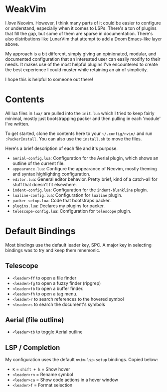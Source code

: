 # WeakVim
I _love_ Neovim. However, I think many parts of it could be easier to configure or understand, especially when it comes to LSPs. There's a ton of plugins that fill the gap, but some of them are sparse in documentation. There's also distributions like LunarVim that attempt to add a Doom Emacs-like layer above.

My approach is a bit different, simply giving an opinionated, modular, and documented configuration that an interested user can easily modify to their needs. It makes use of the most helpful plugins I've encountered to create the best experience I could muster while retaining an air of simplicity. 

I hope this is helpful to someone out there!

# Contents
All lua files in `lua/` are pulled into the `init.lua` which I tried to keep fairly minimal, mostly just bootstrapping packer and then pulling in each 'module' I've written.

To get started, clone the contents here to your `~/.config/nvim/` and run `:PackerInstall`. You can also use the `install.sh` to move the files. 

Here's a brief description of each file and it's purpose.

- `aerial-config.lua`: Configuration for the Aerial plugin, which shows an outline of the current file.
- `appearance.lua`: Configure the appearance of Neovim, mostly theming and syntax highlighting configuration.
- `editor.lua`: General editor behavior. Pretty brief, kind of a catch-all for stuff that doesn't fit elsewhere.
- `indent-config.lua`: Configuration for the `indent-blankline` plugin.
- `lualine-config.lua`: Configuration for `lualine` plugin.
- `packer-setup.lua`: Code that bootstraps packer.
- `plugins.lua`: Declares my plugins for packer.
- `telescope-config.lua`: Configuration for `telescope` plugin.

# Default Bindings
Most bindings use the default leader key, SPC. A major key in selecting bindings was to try and keep
them mnemonic.

## Telescope
- `<leader>ff` to open a file finder
- `<leader>fg` to open a fuzzy finder (ripgrep)
- `<leader>fb` to open a buffer finder.
- `<leader>fh` to open a tag menu.
- `<leader>r` to search references to the hovered symbol
- `<leader>s` to search the document's symbols

## Aerial (file outline)
- `<leader>tb` to toggle Aerial outline

## LSP / Completion
My configuration uses the default `nvim-lsp-setup` bindings. Copied below:

- `K` = `shift + k` = Show hover 
- `<leader>rn` = Rename symbol 
- `<leader>ca` = Show code actions in a hover window 
- `<leader>f` = Format selection 

